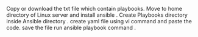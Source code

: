 Copy or download the txt file which contain playbooks.
Move to home directory of Linux server and install ansible .
Create Playbooks directory inside Ansible directory .
create yaml file using vi command and paste the code.
save the file
run ansible playbook command .
